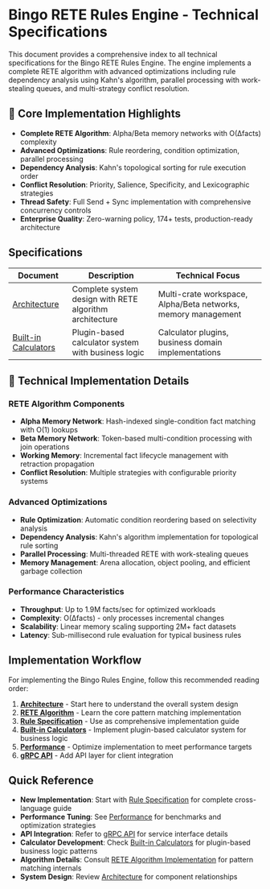 # Bingo RETE Rules Engine - Technical Specifications

This document provides a comprehensive index to all technical specifications for the Bingo RETE Rules Engine. The engine implements a complete RETE algorithm with advanced optimizations including rule dependency analysis using Kahn's algorithm, parallel processing with work-stealing queues, and multi-strategy conflict resolution.

## 🧠 Core Implementation Highlights

- **Complete RETE Algorithm**: Alpha/Beta memory networks with O(Δfacts) complexity
- **Advanced Optimizations**: Rule reordering, condition optimization, parallel processing
- **Dependency Analysis**: Kahn's topological sorting for rule execution order
- **Conflict Resolution**: Priority, Salience, Specificity, and Lexicographic strategies
- **Thread Safety**: Full Send + Sync implementation with comprehensive concurrency controls
- **Enterprise Quality**: Zero-warning policy, 174+ tests, production-ready architecture

## Specifications

| Document | Description | Technical Focus |
|----------|-------------|-----------------|
| [Architecture](specs/architecture.md) | Complete system design with RETE algorithm architecture | Multi-crate workspace, Alpha/Beta networks, memory management |
| [Built-in Calculators](specs/built-in-calculators.md) | Plugin-based calculator system with business logic | Calculator plugins, business domain implementations |

## 🔬 Technical Implementation Details

### RETE Algorithm Components
- **Alpha Memory Network**: Hash-indexed single-condition fact matching with O(1) lookups
- **Beta Memory Network**: Token-based multi-condition processing with join operations
- **Working Memory**: Incremental fact lifecycle management with retraction propagation
- **Conflict Resolution**: Multiple strategies with configurable priority systems

### Advanced Optimizations
- **Rule Optimization**: Automatic condition reordering based on selectivity analysis
- **Dependency Analysis**: Kahn's algorithm implementation for topological rule sorting
- **Parallel Processing**: Multi-threaded RETE with work-stealing queues
- **Memory Management**: Arena allocation, object pooling, and efficient garbage collection

### Performance Characteristics
- **Throughput**: Up to 1.9M facts/sec for optimized workloads
- **Complexity**: O(Δfacts) - only processes incremental changes
- **Scalability**: Linear memory scaling supporting 2M+ fact datasets
- **Latency**: Sub-millisecond rule evaluation for typical business rules

## Implementation Workflow

For implementing the Bingo Rules Engine, follow this recommended reading order:

1. **[Architecture](specs/architecture.md)** - Start here to understand the overall system design
2. **[RETE Algorithm](specs/rete-algorithm.md)** - Learn the core pattern matching implementation
3. **[Rule Specification](specs/rule-specification.md)** - Use as comprehensive implementation guide
4. **[Built-in Calculators](specs/built-in-calculators.md)** - Implement plugin-based calculator system for business logic
5. **[Performance](specs/performance.md)** - Optimize implementation to meet performance targets
6. **[gRPC API](specs/grpc-api.md)** - Add API layer for client integration

## Quick Reference

- **New Implementation**: Start with [Rule Specification](specs/rule-specification.md) for complete cross-language guide
- **Performance Tuning**: See [Performance](specs/performance.md) for benchmarks and optimization strategies  
- **API Integration**: Refer to [gRPC API](specs/grpc-api.md) for service interface details
- **Calculator Development**: Check [Built-in Calculators](specs/built-in-calculators.md) for plugin-based business logic patterns
- **Algorithm Details**: Consult [RETE Algorithm Implementation](specs/rete-algorithm-implementation.md) for pattern matching internals
- **System Design**: Review [Architecture](specs/architecture.md) for component relationships
